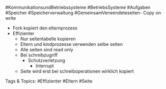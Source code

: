  #KommunikationsundBetriebssysteme #BetriebsSysteme #Aufgaben #Speicher #Speicherverwaltung #GemeinsamVerwendeteseiten- Copy on write
  - Fork kopiert den elternprozess
  - Effizienter
    - Nur seitentabelle kopieren
    - Eltern und kindprozesse verwenden selbe seiten
    - Alle seiten sind read only
    - Bei schreibzugriff
      - Schutzverletzung
        - Interrupt
    - Seite wird erst bei schreiboperationen wirklich kopiert 

   Tags & Topics:
   #Effizienter
   #Eltern
   #Seite